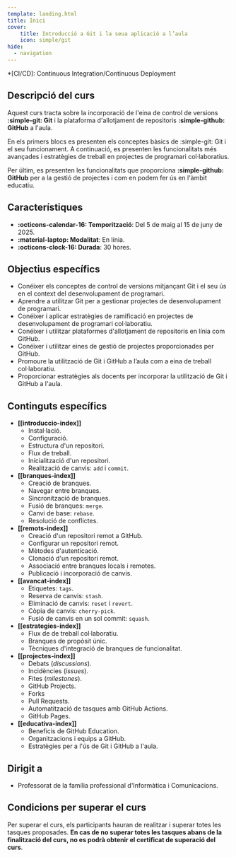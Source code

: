 ```yaml
---
template: landing.html
title: Inici
cover:
    title: Introducció a Git i la seua aplicació a l’aula
    icon: simple/git
hide:
  - navigation
---
```


*[CI/CD]: Continuous Integration/Continuous Deployment

## Descripció del curs
Aquest curs tracta sobre la incorporació de l'eina de control de versions __:simple-git: Git__
i la plataforma d'allotjament de repositoris __:simple-github: GitHub__ a l'aula.

En els primers blocs es presenten els conceptes bàsics de :simple-git: Git i el seu funcionament.
A continuació, es presenten les funcionalitats més avançades i estratègies de treball
en projectes de programari col·laboratius.

Per últim, es presenten les funcionalitats que proporciona __:simple-github: GitHub__
per a la gestió de projectes i com en podem fer ús en l'àmbit educatiu.


## Característiques
- __:octicons-calendar-16: Temporització__: Del 5 de maig al 15 de juny de 2025.
- __:material-laptop: Modalitat__: En línia.
- __:octicons-clock-16: Durada__: 30 hores.


## Objectius específics
- Conéixer els conceptes de control de versions mitjançant Git i el seu ús en el context del desenvolupament de programari.
- Aprendre a utilitzar Git per a gestionar projectes de desenvolupament de programari.
- Conéixer i aplicar estratègies de ramificació en projectes de desenvolupament de programari col·laboratiu.
- Conéixer i utilitzar plataformes d'allotjament de repositoris en línia com GitHub.
- Conéixer i utilitzar eines de gestió de projectes proporcionades per GitHub.
- Promoure la utilització de Git i GitHub a l’aula com a eina de treball col·laboratiu.
- Proporcionar estratègies als docents per incorporar la utilització de Git i GitHub a l'aula.


## Continguts específics
- __[[introduccio-index]]__
    - Instal·lació.
    - Configuració.
    - Estructura d'un repositori.
    - Flux de treball.
    - Inicialització d'un repositori.
    - Realització de canvis: `add` i `commit`.
- __[[branques-index]]__
    - Creació de branques.
    - Navegar entre branques.
    - Sincronització de branques.
    - Fusió de branques: `merge`.
    - Canvi de base: `rebase`.
    - Resolució de conflictes.
- __[[remots-index]]__
    - Creació d'un repositori remot a GitHub.
    - Configurar un repositori remot.
    - Mètodes d'autenticació.
    - Clonació d'un repositori remot.
    - Associació entre branques locals i remotes.
    - Publicació i incorporació de canvis.
- __[[avancat-index]]__
    - Etiquetes: `tags`.
    - Reserva de canvis: `stash`.
    - Eliminació de canvis: `reset` i `revert`.
    - Còpia de canvis: `cherry-pick`.
    - Fusió de canvis en un sol commit: `squash`.
- __[[estrategies-index]]__
    - Flux de de treball col·laboratiu.
    - Branques de propòsit únic.
    - Tècniques d'integració de branques de funcionalitat.
- __[[projectes-index]]__
    - Debats (_discussions_).
    - Incidències (_issues_).
    - Fites (_milestones_).
    - GitHub Projects.
    - Forks
    - Pull Requests.
    - Automatització de tasques amb GitHub Actions.
    - GitHub Pages.
- __[[educativa-index]]__
    - Beneficis de GitHub Education.
    - Organitzacions i equips a GitHub.
    - Estratègies per a l'ús de Git i GitHub a l'aula.


## Dirigit a
- Professorat de la família professional d'Informàtica i Comunicacions.


## Condicions per superar el curs
Per superar el curs, els participants hauran de realitzar i superar totes les tasques proposades.
__En cas de no superar totes les tasques abans de la finalització del curs, no es podrà obtenir el certificat de superació del curs__.
